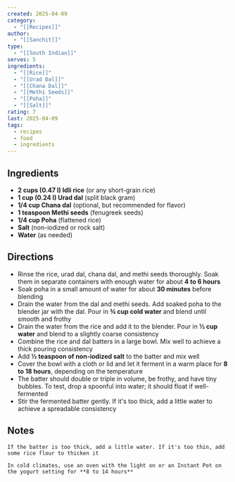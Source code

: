 ```yaml
---
created: 2025-04-09
category:
  - "[[Recipes]]"
author:
  - "[[Sanchit]]"
type:
  - "[[South Indian]]"
serves: 5
ingredients:
  - "[[Rice]]"
  - "[[Urad Dal]]"
  - "[[Chana Dal]]"
  - "[[Methi Seeds]]"
  - "[[Poha]]"
  - "[[Salt]]"
rating: 7
last: 2025-04-09
tags:
  - recipes
  - food
  - ingredients
---
```

## Ingredients

- **2 cups (0.47 l) Idli rice** (or any short-grain rice)
- **1 cup (0.24 l) Urad dal** (split black gram)
- **1/4 cup Chana dal** (optional, but recommended for flavor)
- **1 teaspoon Methi seeds** (fenugreek seeds)
- **1/4 cup Poha** (flattened rice)
- **Salt** (non-iodized or rock salt)
- **Water** (as needed)

## Directions

- Rinse the rice, urad dal, chana dal, and methi seeds thoroughly. Soak them in separate containers with enough water for about **4 to 6 hours**
- Soak poha in a small amount of water for about **30 minutes** before blending
- Drain the water from the dal and methi seeds. Add soaked poha to the blender jar with the dal. Pour in **¾ cup cold water** and blend until smooth and frothy
- Drain the water from the rice and add it to the blender. Pour in **½ cup water** and blend to a slightly coarse consistency
- Combine the rice and dal batters in a large bowl. Mix well to achieve a thick pouring consistency
- Add **½ teaspoon of non-iodized salt** to the batter and mix well
- Cover the bowl with a cloth or lid and let it ferment in a warm place for **8 to 18 hours**, depending on the temperature
- The batter should double or triple in volume, be frothy, and have tiny bubbles. To test, drop a spoonful into water; it should float if well-fermented
- Stir the fermented batter gently. If it's too thick, add a little water to achieve a spreadable consistency

## Notes

```ad-tip
If the batter is too thick, add a little water. If it's too thin, add some rice flour to thicken it
```

```ad-tip
In cold climates, use an oven with the light on or an Instant Pot on the yogurt setting for **8 to 14 hours**
```